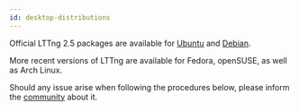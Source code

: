```yaml
---
id: desktop-distributions
---
```


Official LTTng 2.5 packages are available for [Ubuntu](#doc-ubuntu)
and [Debian](#doc-debian).

More recent versions of LTTng are available for Fedora, openSUSE,
as well as Arch Linux.

Should any issue arise when following the
procedures below, please inform the
<a href="/community" class="ext">community</a> about it.
